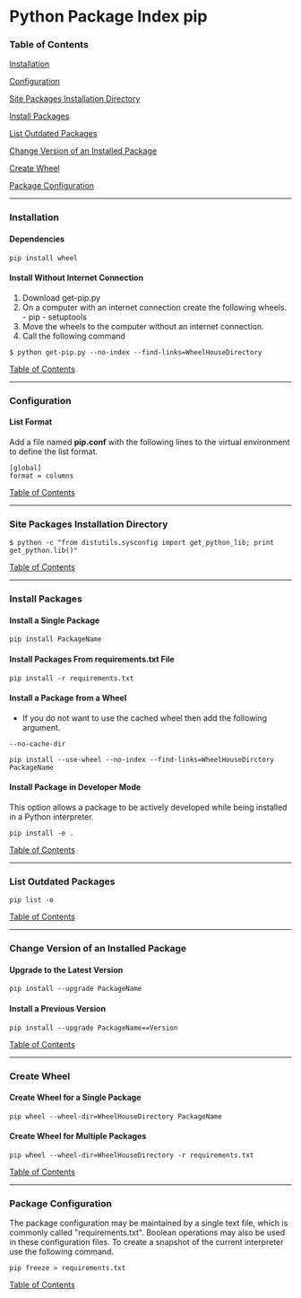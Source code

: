 # Python Package Index pip

### <a name="toc"></a>Table of Contents

[Installation](#installation)

[Configuration](#configuration)

[Site Packages Installation Directory](#site_pkgs_dir)

[Install Packages](#install_packages)

[List Outdated Packages](#list_outdated_packages)

[Change Version of an Installed Package](#change_version)

[Create Wheel](#create_wheel)

[Package Configuration](#package_configuration)

---

### <a name="installation"></a> Installation

#### Dependencies

```
pip install wheel
```

#### Install Without Internet Connection

  1. Download get-pip.py
  1. On a computer with an internet connection create the following wheels.
    - pip
    - setuptools
  1. Move the wheels to the computer without an internet connection.
  1. Call the following command
  
```
$ python get-pip.py --no-index --find-links=WheelHouseDirectory
```
  
[Table of Contents](#toc)

---

### <a name="configuration"></a> Configuration

#### List Format
Add a file named **pip.conf** with the following lines to the virtual 
environment to define the list format.

```
[global]
format = columns  
```

[Table of Contents](#toc)

---

### <a name="site_pkgs_dir"></a> Site Packages Installation Directory

```
$ python -c "from distutils.sysconfig import get_python_lib; print get_python.lib()"
```

[Table of Contents](#toc)

---

### <a name="install_packages"></a> Install Packages

#### Install a Single Package

```
pip install PackageName
```

#### Install Packages From requirements.txt File

```
pip install -r requirements.txt
```

#### Install a Package from a Wheel

  - If you do not want to use the cached wheel then add the following argument.
  
```
--no-cache-dir
```

```
pip install --use-wheel --no-index --find-links=WheelHouseDirctory PackageName
```

#### Install Package in Developer Mode
This option allows a package to be actively developed while being installed 
in a Python interpreter.

```
pip install -e .
```

[Table of Contents](#toc)

---

### <a name="list_outdated_packages"></a> List Outdated Packages

```
pip list -o
```

[Table of Contents](#toc)

---

### <a name="change_version"></a> Change Version of an Installed Package

#### Upgrade to the Latest Version

```
pip install --upgrade PackageName
```

#### Install a Previous Version

```
pip install --upgrade PackageName==Version
```

[Table of Contents](#toc)

---

### <a name="create_wheel"></a> Create Wheel

#### Create Wheel for a Single Package

```
pip wheel --wheel-dir=WheelHouseDirectory PackageName
```

#### Create Wheel for Multiple Packages

```
pip wheel --wheel-dir=WheelHouseDirectory -r requirements.txt
```

[Table of Contents](#toc)

---

### <a name="package_configuration"></a> Package Configuration
The package configuration may be maintained by a single text file, which is 
commonly called "requirements.txt".  Boolean operations may also be used in 
these configuration files.  To create a snapshot of the current interpreter 
use the following command.

```
pip freeze > requirements.txt
```

[Table of Contents](#toc)

